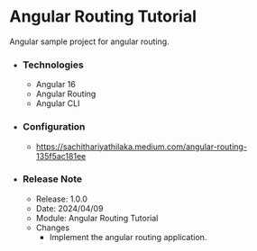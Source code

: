 # Angular Routing Tutorial
Angular sample project for angular routing.

* ### Technologies
  * Angular 16
  * Angular Routing
  * Angular CLI
  
* ### Configuration
  * https://sachithariyathilaka.medium.com/angular-routing-135f5ac181ee

* ### Release Note

  * Release: 1.0.0
  * Date: 2024/04/09
  * Module: Angular Routing Tutorial
  * Changes
    * Implement the angular routing application.
